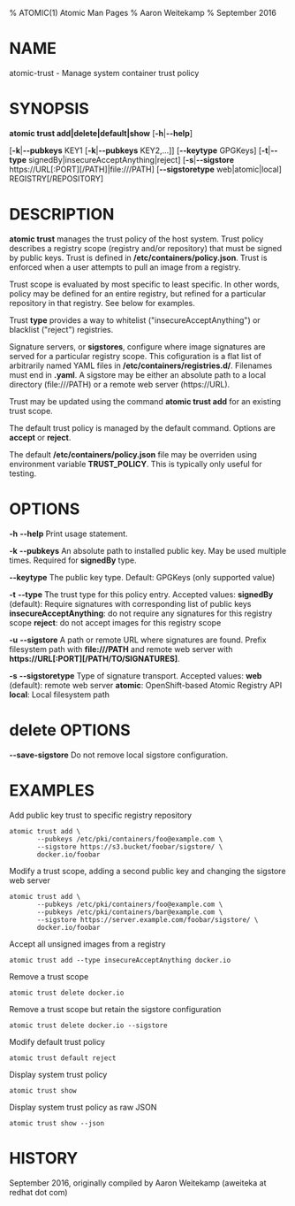 % ATOMIC(1) Atomic Man Pages
% Aaron Weitekamp
% September 2016
# NAME
atomic-trust - Manage system container trust policy


# SYNOPSIS
**atomic trust add|delete|default|show**
[**-h**|**--help**]

[**-k**|**--pubkeys** KEY1 [**-k**|**--pubkeys** KEY2,...]]
[**--keytype** GPGKeys]
[**-t**|**--type** signedBy|insecureAcceptAnything|reject]
[**-s**|**--sigstore** https://URL[:PORT][/PATH]|file:///PATH]
[**--sigstoretype** web|atomic|local]
REGISTRY[/REPOSITORY]

# DESCRIPTION
**atomic trust** manages the trust policy of the host system. Trust policy describes
a registry scope (registry and/or repository) that must be signed by public keys. Trust
is defined in **/etc/containers/policy.json**. Trust is enforced when a user attempts to pull
an image from a registry.

Trust scope is evaluated by most specific to least specific. In other words, policy may
be defined for an entire registry, but refined for a particular repository in that
registry. See below for examples.

Trust **type** provides a way to whitelist ("insecureAcceptAnything") or blacklist
("reject") registries.

Signature servers, or **sigstores**, configure where image signatures are served
for a particular registry scope. This cofiguration is a flat list of
arbitrarily named YAML files in **/etc/containers/registries.d/**. Filenames must end
in **.yaml**. A sigstore may be either an absolute path to a local directory (file:///PATH)
or a remote web server (https://URL).

Trust may be updated using the command **atomic trust add** for an existing trust scope.

The default trust policy is managed by the default command. Options are **accept** or **reject**.

The default **/etc/containers/policy.json** file may be overriden using
environment variable **TRUST_POLICY**. This is typically only useful for
testing.

# OPTIONS
**-h** **--help**
  Print usage statement.

**-k** **--pubkeys**
  An absolute path to installed public key. May be used multiple times. Required
  for **signedBy** type.

**--keytype**
  The public key type. Default: GPGKeys (only supported value)

**-t** **--type**
  The trust type for this policy entry. Accepted values:
    **signedBy** (default): Require signatures with corresponding list of
                            public keys
    **insecureAcceptAnything**: do not require any signatures for this
                                registry scope
    **reject**: do not accept images for this registry scope

**-u** **--sigstore**
  A path or remote URL where signatures are found. Prefix filesystem path with
  **file:///PATH** and remote web server with **https://URL[:PORT][/PATH/TO/SIGNATURES]**.

**-s** **--sigstoretype**
  Type of signature transport. Accepted values:
    **web** (default): remote web server
    **atomic**: OpenShift-based Atomic Registry API
    **local**: Local filesystem path

# delete OPTIONS

**--save-sigstore**
  Do not remove local sigstore configuration.


# EXAMPLES
Add public key trust to specific registry repository

    atomic trust add \
           --pubkeys /etc/pki/containers/foo@example.com \
           --sigstore https://s3.bucket/foobar/sigstore/ \
           docker.io/foobar

Modify a trust scope, adding a second public key and changing
the sigstore web server

    atomic trust add \
           --pubkeys /etc/pki/containers/foo@example.com \
           --pubkeys /etc/pki/containers/bar@example.com \
           --sigstore https://server.example.com/foobar/sigstore/ \
           docker.io/foobar

Accept all unsigned images from a registry

    atomic trust add --type insecureAcceptAnything docker.io

Remove a trust scope

    atomic trust delete docker.io

Remove a trust scope but retain the sigstore configuration

    atomic trust delete docker.io --sigstore

Modify default trust policy

    atomic trust default reject

Display system trust policy

    atomic trust show

Display system trust policy as raw JSON

    atomic trust show --json

# HISTORY
September 2016, originally compiled by Aaron Weitekamp (aweiteka at redhat dot com)
